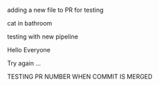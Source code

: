 adding a new file to PR for testing

cat in bathroom

testing with new pipeline

Hello Everyone 

Try again 
...

TESTING PR NUMBER WHEN COMMIT IS MERGED 
